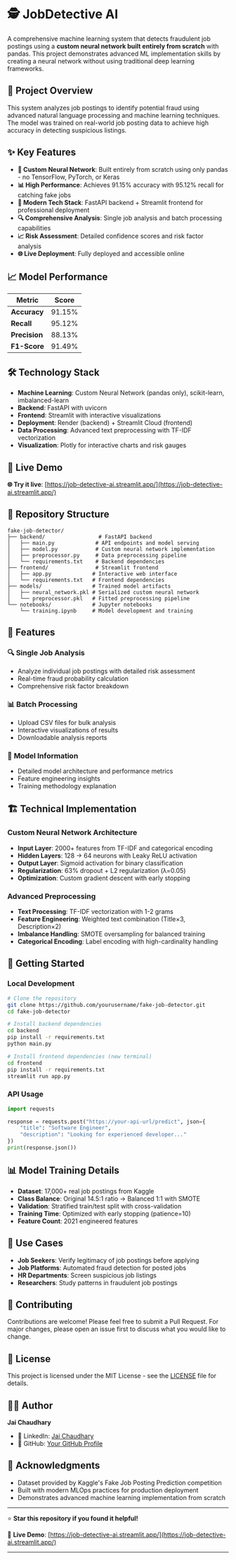 # 🕵️ JobDetective AI

A comprehensive machine learning system that detects fraudulent job postings using a **custom neural network built entirely from scratch** with pandas. This project demonstrates advanced ML implementation skills by creating a neural network without using traditional deep learning frameworks.

## 🎯 Project Overview

This system analyzes job postings to identify potential fraud using advanced natural language processing and machine learning techniques. The model was trained on real-world job posting data to achieve high accuracy in detecting suspicious listings.

## ✨ Key Features

- **🧠 Custom Neural Network**: Built entirely from scratch using only pandas - no TensorFlow, PyTorch, or Keras
- **📊 High Performance**: Achieves 91.15% accuracy with 95.12% recall for catching fake jobs
- **🚀 Modern Tech Stack**: FastAPI backend + Streamlit frontend for professional deployment
- **🔍 Comprehensive Analysis**: Single job analysis and batch processing capabilities
- **📈 Risk Assessment**: Detailed confidence scores and risk factor analysis
- **🌐 Live Deployment**: Fully deployed and accessible online

## 📈 Model Performance

| Metric | Score |
|--------|-------|
| **Accuracy** | 91.15% |
| **Recall** | 95.12% |
| **Precision** | 88.13% |
| **F1-Score** | 91.49% |

## 🛠️ Technology Stack

- **Machine Learning**: Custom Neural Network (pandas only), scikit-learn, imbalanced-learn
- **Backend**: FastAPI with uvicorn
- **Frontend**: Streamlit with interactive visualizations
- **Deployment**: Render (backend) + Streamlit Cloud (frontend)
- **Data Processing**: Advanced text preprocessing with TF-IDF vectorization
- **Visualization**: Plotly for interactive charts and risk gauges

## 🚀 Live Demo

**🌐 Try it live**: [https://job-detective-ai.streamlit.app/](https://job-detective-ai.streamlit.app/)

## 📁 Repository Structure

```
fake-job-detector/
├── backend/                 # FastAPI backend
│   ├── main.py             # API endpoints and model serving
│   ├── model.py            # Custom neural network implementation
│   ├── preprocessor.py     # Data preprocessing pipeline
│   └── requirements.txt    # Backend dependencies
├── frontend/               # Streamlit frontend
│   ├── app.py             # Interactive web interface
│   └── requirements.txt   # Frontend dependencies
├── models/                # Trained model artifacts
│   ├── neural_network.pkl # Serialized custom neural network
│   └── preprocessor.pkl   # Fitted preprocessing pipeline
└── notebooks/             # Jupyter notebooks
    └── training.ipynb     # Model development and training
```

## 🎯 Features

### 🔍 **Single Job Analysis**
- Analyze individual job postings with detailed risk assessment
- Real-time fraud probability calculation
- Comprehensive risk factor breakdown

### 📊 **Batch Processing**
- Upload CSV files for bulk analysis
- Interactive visualizations of results
- Downloadable analysis reports

### 🧠 **Model Information**
- Detailed model architecture and performance metrics
- Feature engineering insights
- Training methodology explanation

## 🏗️ Technical Implementation

### **Custom Neural Network Architecture**
- **Input Layer**: 2000+ features from TF-IDF and categorical encoding
- **Hidden Layers**: 128 → 64 neurons with Leaky ReLU activation
- **Output Layer**: Sigmoid activation for binary classification
- **Regularization**: 63% dropout + L2 regularization (λ=0.05)
- **Optimization**: Custom gradient descent with early stopping

### **Advanced Preprocessing**
- **Text Processing**: TF-IDF vectorization with 1-2 grams
- **Feature Engineering**: Weighted text combination (Title×3, Description×2)
- **Imbalance Handling**: SMOTE oversampling for balanced training
- **Categorical Encoding**: Label encoding with high-cardinality handling

## 🚀 Getting Started

### Local Development
```bash
# Clone the repository
git clone https://github.com/yourusername/fake-job-detector.git
cd fake-job-detector

# Install backend dependencies
cd backend
pip install -r requirements.txt
python main.py

# Install frontend dependencies (new terminal)
cd frontend
pip install -r requirements.txt
streamlit run app.py
```

### API Usage
```python
import requests

response = requests.post("https://your-api-url/predict", json={
    "title": "Software Engineer",
    "description": "Looking for experienced developer..."
})
print(response.json())
```

## 📊 Model Training Details

- **Dataset**: 17,000+ real job postings from Kaggle
- **Class Balance**: Original 14.5:1 ratio → Balanced 1:1 with SMOTE
- **Validation**: Stratified train/test split with cross-validation
- **Training Time**: Optimized with early stopping (patience=10)
- **Feature Count**: 2021 engineered features

## 🎯 Use Cases

- **Job Seekers**: Verify legitimacy of job postings before applying
- **Job Platforms**: Automated fraud detection for posted jobs
- **HR Departments**: Screen suspicious job listings
- **Researchers**: Study patterns in fraudulent job postings

## 🤝 Contributing

Contributions are welcome! Please feel free to submit a Pull Request. For major changes, please open an issue first to discuss what you would like to change.

## 📄 License

This project is licensed under the MIT License - see the [LICENSE](LICENSE) file for details.

## 👨‍💻 Author

**Jai Chaudhary**
- 🔗 LinkedIn: [Jai Chaudhary](https://www.linkedin.com/in/jai-chaudhary-54bb86221/)
- 📁 GitHub: [Your GitHub Profile](https://github.com/jcb03)

## 🙏 Acknowledgments

- Dataset provided by Kaggle's Fake Job Posting Prediction competition
- Built with modern MLOps practices for production deployment
- Demonstrates advanced machine learning implementation from scratch

---

⭐ **Star this repository if you found it helpful!**

🚀 **Live Demo**: [https://job-detective-ai.streamlit.app/](https://job-detective-ai.streamlit.app/)

---